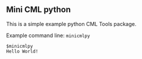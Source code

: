 ## Mini CML python

This is a simple example python CML Tools package.

Example command line: `minicmlpy`

```
$minicmlpy
Hello World!
```


